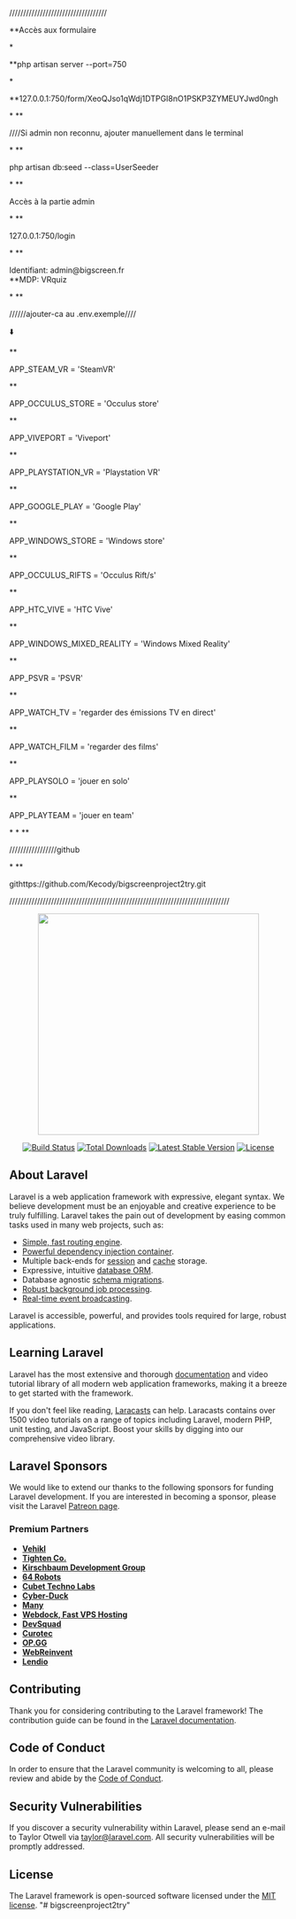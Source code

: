 ///////////////////////////////////
<p>**Accès aux formulaire</p>
*
<p>**php artisan server --port=750</p>
*
<p>**127.0.0.1:750/form/XeoQJso1qWdj1DTPGI8nO1PSKP3ZYMEUYJwd0ngh</p>
*
**<p>////Si admin non reconnu, ajouter manuellement dans le terminal</p>
*
**<p>php artisan db:seed --class=UserSeeder</p>
*
**<p>Accès à la partie admin</p>
*
**<p>127.0.0.1:750/login</p>
*
**<p>Identifiant: admin@bigscreen.fr<br>
**MDP: VRquiz</p>
*
**<p>//////ajouter-ca au .env.exemple////</p>
    <p>&#11015;&#65039;</p>
** <p>APP_STEAM_VR = 'SteamVR'</p>
** <p>APP_OCCULUS_STORE = 'Occulus store'</p>
** <p>APP_VIVEPORT = 'Viveport'</p>
** <p>APP_PLAYSTATION_VR = 'Playstation VR'</p>
** <p>APP_GOOGLE_PLAY = 'Google Play'</p>
** <p>APP_WINDOWS_STORE = 'Windows store'</p>
** <p>APP_OCCULUS_RIFTS = 'Occulus Rift/s'</p>
** <p>APP_HTC_VIVE = 'HTC Vive'</p>
** <p>APP_WINDOWS_MIXED_REALITY = 'Windows Mixed Reality'</p>
** <p>APP_PSVR = 'PSVR'</p>
** <p>APP_WATCH_TV = 'regarder des émissions TV en direct'</p>
** <p>APP_WATCH_FILM = 'regarder des films'</p>
** <p>APP_PLAYSOLO = 'jouer en solo'</p>
** <p>APP_PLAYTEAM = 'jouer en team'</p>
*
*
**<p>/////////////////github</p>
*
**<p>githttps://github.com/Kecody/bigscreenproject2try.git</p>

///////////////////////////////////////////////////////////////////////////////

<p align="center"><a href="https://laravel.com" target="_blank"><img src="https://raw.githubusercontent.com/laravel/art/master/logo-lockup/5%20SVG/2%20CMYK/1%20Full%20Color/laravel-logolockup-cmyk-red.svg" width="400"></a></p>

<p align="center">
<a href="https://travis-ci.org/laravel/framework"><img src="https://travis-ci.org/laravel/framework.svg" alt="Build Status"></a>
<a href="https://packagist.org/packages/laravel/framework"><img src="https://img.shields.io/packagist/dt/laravel/framework" alt="Total Downloads"></a>
<a href="https://packagist.org/packages/laravel/framework"><img src="https://img.shields.io/packagist/v/laravel/framework" alt="Latest Stable Version"></a>
<a href="https://packagist.org/packages/laravel/framework"><img src="https://img.shields.io/packagist/l/laravel/framework" alt="License"></a>
</p>

## About Laravel

Laravel is a web application framework with expressive, elegant syntax. We believe development must be an enjoyable and creative experience to be truly fulfilling. Laravel takes the pain out of development by easing common tasks used in many web projects, such as:

- [Simple, fast routing engine](https://laravel.com/docs/routing).
- [Powerful dependency injection container](https://laravel.com/docs/container).
- Multiple back-ends for [session](https://laravel.com/docs/session) and [cache](https://laravel.com/docs/cache) storage.
- Expressive, intuitive [database ORM](https://laravel.com/docs/eloquent).
- Database agnostic [schema migrations](https://laravel.com/docs/migrations).
- [Robust background job processing](https://laravel.com/docs/queues).
- [Real-time event broadcasting](https://laravel.com/docs/broadcasting).

Laravel is accessible, powerful, and provides tools required for large, robust applications.

## Learning Laravel

Laravel has the most extensive and thorough [documentation](https://laravel.com/docs) and video tutorial library of all modern web application frameworks, making it a breeze to get started with the framework.

If you don't feel like reading, [Laracasts](https://laracasts.com) can help. Laracasts contains over 1500 video tutorials on a range of topics including Laravel, modern PHP, unit testing, and JavaScript. Boost your skills by digging into our comprehensive video library.

## Laravel Sponsors

We would like to extend our thanks to the following sponsors for funding Laravel development. If you are interested in becoming a sponsor, please visit the Laravel [Patreon page](https://patreon.com/taylorotwell).

### Premium Partners

- **[Vehikl](https://vehikl.com/)**
- **[Tighten Co.](https://tighten.co)**
- **[Kirschbaum Development Group](https://kirschbaumdevelopment.com)**
- **[64 Robots](https://64robots.com)**
- **[Cubet Techno Labs](https://cubettech.com)**
- **[Cyber-Duck](https://cyber-duck.co.uk)**
- **[Many](https://www.many.co.uk)**
- **[Webdock, Fast VPS Hosting](https://www.webdock.io/en)**
- **[DevSquad](https://devsquad.com)**
- **[Curotec](https://www.curotec.com/services/technologies/laravel/)**
- **[OP.GG](https://op.gg)**
- **[WebReinvent](https://webreinvent.com/?utm_source=laravel&utm_medium=github&utm_campaign=patreon-sponsors)**
- **[Lendio](https://lendio.com)**

## Contributing

Thank you for considering contributing to the Laravel framework! The contribution guide can be found in the [Laravel documentation](https://laravel.com/docs/contributions).

## Code of Conduct

In order to ensure that the Laravel community is welcoming to all, please review and abide by the [Code of Conduct](https://laravel.com/docs/contributions#code-of-conduct).

## Security Vulnerabilities

If you discover a security vulnerability within Laravel, please send an e-mail to Taylor Otwell via [taylor@laravel.com](mailto:taylor@laravel.com). All security vulnerabilities will be promptly addressed.

## License

The Laravel framework is open-sourced software licensed under the [MIT license](https://opensource.org/licenses/MIT).
"# bigscreenproject2try" 


